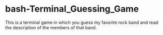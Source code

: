 # bash-Terminal_Guessing_Game
This is a terminal game in which you guess my favorite rock band and read the description of  the members of that band.
